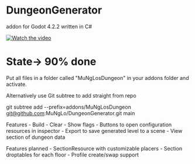 # DungeonGenerator
 addon for Godot 4.2.2 written in C#

 [![Watch the video](https://img.youtube.com/vi/sLbqZpDT7UQ/0.jpg)](https://www.youtube.com/watch?v=sLbqZpDT7UQ)<br>

 
# State-> 90% done

 Put all files in a folder called "MuNgLosDungeon" in your addons folder and activate.

 Alternatively use Git subtree to add straight from repo

 git subtree add --prefix=addons/MuNgLosDungeon git@github.com:MuNgLo/DungeonGenerator.git main
 
 Features
	- Build
	- Clear
	- Show flags
	- Buttons to open configuration resources in inspector
	- Export to save generated level to a scene
	- View section of dungeon data
	
Features planned
	- SectionResource with customizable placers
	- Section droptables for each floor
	- Profile create/swap support
